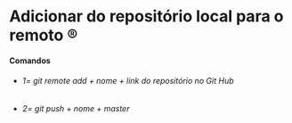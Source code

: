 # Adicionar do repositório local para o remoto :registered:

#### Comandos

- ###### 1= git remote add + *nome* + *link do repositório no Git Hub*

- ###### 2= git push + *nome* + master

  

